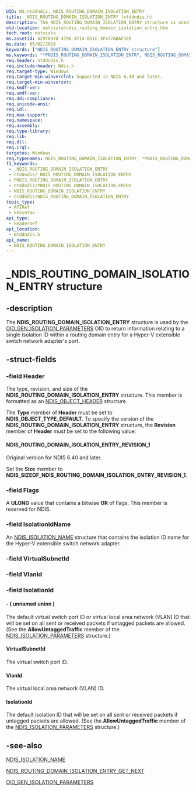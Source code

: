 ```yaml
---
UID: NS:ntddndis._NDIS_ROUTING_DOMAIN_ISOLATION_ENTRY
title: _NDIS_ROUTING_DOMAIN_ISOLATION_ENTRY (ntddndis.h)
description: The NDIS_ROUTING_DOMAIN_ISOLATION_ENTRY structure is used by the OID_GEN_ISOLATION_PARAMETERS OID to return information relating to a single isolation ID within a routing domain entry for a Hyper-V extensible switch network adapter's port.
old-location: netvista\ndis_routing_domain_isolation_entry.htm
tech.root: netvista
ms.assetid: 4297097D-4796-4714-B51C-3F477ABAF1E6
ms.date: 05/02/2018
keywords: ["NDIS_ROUTING_DOMAIN_ISOLATION_ENTRY structure"]
ms.keywords: "*PNDIS_ROUTING_DOMAIN_ISOLATION_ENTRY, NDIS_ROUTING_DOMAIN_ISOLATION_ENTRY, NDIS_ROUTING_DOMAIN_ISOLATION_ENTRY structure [Network Drivers Starting with Windows Vista], PNDIS_ROUTING_DOMAIN_ISOLATION_ENTRY, PNDIS_ROUTING_DOMAIN_ISOLATION_ENTRY structure pointer [Network Drivers Starting with Windows Vista], _NDIS_ROUTING_DOMAIN_ISOLATION_ENTRY, netvista.ndis_routing_domain_isolation_entry, ntddndis/NDIS_ROUTING_DOMAIN_ISOLATION_ENTRY, ntddndis/PNDIS_ROUTING_DOMAIN_ISOLATION_ENTRY"
req.header: ntddndis.h
req.include-header: Ndis.h
req.target-type: Windows
req.target-min-winverclnt: Supported in NDIS 6.40 and later.
req.target-min-winversvr: 
req.kmdf-ver: 
req.umdf-ver: 
req.ddi-compliance: 
req.unicode-ansi: 
req.idl: 
req.max-support: 
req.namespace: 
req.assembly: 
req.type-library: 
req.lib: 
req.dll: 
req.irql: 
targetos: Windows
req.typenames: NDIS_ROUTING_DOMAIN_ISOLATION_ENTRY, *PNDIS_ROUTING_DOMAIN_ISOLATION_ENTRY
f1_keywords:
 - _NDIS_ROUTING_DOMAIN_ISOLATION_ENTRY
 - ntddndis/_NDIS_ROUTING_DOMAIN_ISOLATION_ENTRY
 - PNDIS_ROUTING_DOMAIN_ISOLATION_ENTRY
 - ntddndis/PNDIS_ROUTING_DOMAIN_ISOLATION_ENTRY
 - NDIS_ROUTING_DOMAIN_ISOLATION_ENTRY
 - ntddndis/NDIS_ROUTING_DOMAIN_ISOLATION_ENTRY
topic_type:
 - APIRef
 - kbSyntax
api_type:
 - HeaderDef
api_location:
 - Ntddndis.h
api_name:
 - NDIS_ROUTING_DOMAIN_ISOLATION_ENTRY
---
```


# _NDIS_ROUTING_DOMAIN_ISOLATION_ENTRY structure


## -description

The <b>NDIS_ROUTING_DOMAIN_ISOLATION_ENTRY</b> structure is used by the <a href="/windows-hardware/drivers/network/oid-gen-isolation-parameters">OID_GEN_ISOLATION_PARAMETERS</a> OID to return information relating to a single isolation ID within a routing domain entry for a Hyper-V extensible switch network adapter's port.

## -struct-fields

### -field Header

The type, revision, and size of the <b>NDIS_ROUTING_DOMAIN_ISOLATION_ENTRY</b>  structure. This member is formatted as an <a href="/windows-hardware/drivers/ddi/ntddndis/ns-ntddndis-_ndis_object_header">NDIS_OBJECT_HEADER</a> structure.

The <b>Type</b> member of <b>Header</b> must be set to <b>NDIS_OBJECT_TYPE_DEFAULT</b>. To specify the version of the <b>NDIS_ROUTING_DOMAIN_ISOLATION_ENTRY</b> structure, the <b>Revision</b> member of <b>Header</b> must be set to the following value: 





#### NDIS_ROUTING_DOMAIN_ISOLATION_ENTRY_REVISION_1

Original version for NDIS 6.40 and later.

Set the <b>Size</b> member to <b>NDIS_SIZEOF_NDIS_ROUTING_DOMAIN_ISOLATION_ENTRY_REVISION_1</b>.

### -field Flags

A <b>ULONG</b> value that contains a bitwise <b>OR</b> of flags. This member is reserved for NDIS.

### -field IsolationIdName

An <a href="/windows-hardware/drivers/ddi/ntddndis/ns-ntddndis-_ndis_isolation_name">NDIS_ISOLATION_NAME</a> structure that contains the isolation ID name for the Hyper-V extensible switch network adapter.

### -field VirtualSubnetId

### -field VlanId

### -field IsolationId

 




#### - ( unnamed union )

The default virtual switch port ID or virtual local area network (VLAN) ID that will be set on all sent or received packets if untagged packets are allowed. (See the <b>AllowUntaggedTraffic</b> member of the <a href="/windows-hardware/drivers/ddi/ntddndis/ns-ntddndis-_ndis_isolation_parameters">NDIS_ISOLATION_PARAMETERS</a> structure.)



#### VirtualSubnetId

The virtual switch port ID.



#### VlanId

The virtual local area network (VLAN) ID.



#### IsolationId

The default isolation ID that will be set on all sent or received packets if untagged packets are allowed. (See the <b>AllowUntaggedTraffic</b> member of the <a href="/windows-hardware/drivers/ddi/ntddndis/ns-ntddndis-_ndis_isolation_parameters">NDIS_ISOLATION_PARAMETERS</a> structure.)

## -see-also

<a href="/windows-hardware/drivers/ddi/ntddndis/ns-ntddndis-_ndis_isolation_name">NDIS_ISOLATION_NAME</a>



<a href="/windows-hardware/drivers/network/ndis-routing-domain-isolation-entry-get-next">NDIS_ROUTING_DOMAIN_ISOLATION_ENTRY_GET_NEXT</a>



<a href="/windows-hardware/drivers/network/oid-gen-isolation-parameters">OID_GEN_ISOLATION_PARAMETERS</a>